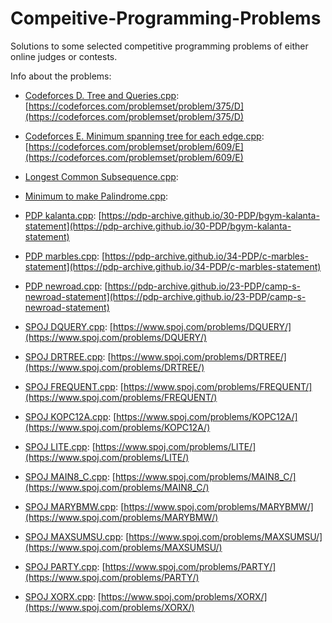 # Compeitive-Programming-Problems
Solutions to some selected competitive programming problems of either online judges or contests.

Info about the problems:

- [Codeforces D. Tree and Queries.cpp](Codeforces%20D.%20Tree%20and%20Queries.cpp): [https://codeforces.com/problemset/problem/375/D](https://codeforces.com/problemset/problem/375/D)

- [Codeforces E. Minimum spanning tree for each edge.cpp](Codeforces%20E.%20Minimum%20spanning%20tree%20for%20each%20edge.cpp): [https://codeforces.com/problemset/problem/609/E](https://codeforces.com/problemset/problem/609/E)

- [Longest Common Subsequence.cpp](Longest%20Common%20Subsequence.cpp): 

- [Minimum to make Palindrome.cpp](Minimum%20to%20make%20Palindrome.cpp):

- [PDP kalanta.cpp](PDP%20kalanta.cpp): [https://pdp-archive.github.io/30-PDP/bgym-kalanta-statement](https://pdp-archive.github.io/30-PDP/bgym-kalanta-statement)

- [PDP marbles.cpp](PDP%20marbles.cpp): [https://pdp-archive.github.io/34-PDP/c-marbles-statement](https://pdp-archive.github.io/34-PDP/c-marbles-statement)

- [PDP newroad.cpp](PDP%20newroad.cpp): [https://pdp-archive.github.io/23-PDP/camp-s-newroad-statement](https://pdp-archive.github.io/23-PDP/camp-s-newroad-statement)

- [SPOJ DQUERY.cpp](SPOJ%20DQUERY.cpp): [https://www.spoj.com/problems/DQUERY/](https://www.spoj.com/problems/DQUERY/)

- [SPOJ DRTREE.cpp](SPOJ%20DRTREE.cpp): [https://www.spoj.com/problems/DRTREE/](https://www.spoj.com/problems/DRTREE/)

- [SPOJ FREQUENT.cpp](SPOJ%20FREQUENT.cpp): [https://www.spoj.com/problems/FREQUENT/](https://www.spoj.com/problems/FREQUENT/)

- [SPOJ KOPC12A.cpp](SPOJ%20KOPC12A.cpp): [https://www.spoj.com/problems/KOPC12A/](https://www.spoj.com/problems/KOPC12A/)

- [SPOJ LITE.cpp](SPOJ%20LITE.cpp): [https://www.spoj.com/problems/LITE/](https://www.spoj.com/problems/LITE/)

- [SPOJ MAIN8_C.cpp](SPOJ%20MAIN8_C.cpp): [https://www.spoj.com/problems/MAIN8_C/](https://www.spoj.com/problems/MAIN8_C/)

- [SPOJ MARYBMW.cpp](SPOJ%20MARYBMW.cpp): [https://www.spoj.com/problems/MARYBMW/](https://www.spoj.com/problems/MARYBMW/)

- [SPOJ MAXSUMSU.cpp](SPOJ%20MAXSUMSU.cpp): [https://www.spoj.com/problems/MAXSUMSU/](https://www.spoj.com/problems/MAXSUMSU/)

- [SPOJ PARTY.cpp](SPOJ%20PARTY.cpp): [https://www.spoj.com/problems/PARTY/](https://www.spoj.com/problems/PARTY/)

- [SPOJ XORX.cpp](SPOJ%20XORX.cpp): [https://www.spoj.com/problems/XORX/](https://www.spoj.com/problems/XORX/)
